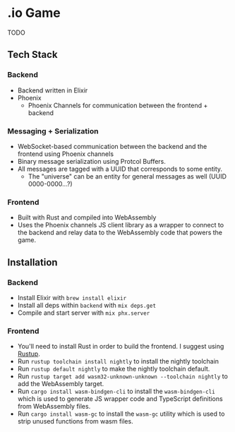 # .io Game

TODO

## Tech Stack

### Backend

- Backend written in Elixir
- Phoenix
  - Phoenix Channels for communication between the frontend + backend

### Messaging + Serialization

- WebSocket-based communication between the backend and the frontend using Phoenix channels
- Binary message serialization using Protcol Buffers.
- All messages are tagged with a UUID that corresponds to some entity.
  - The "universe" can be an entity for general messages as well (UUID 0000-0000...?)

### Frontend

- Built with Rust and compiled into WebAssembly
- Uses the Phoenix channels JS client library as a wrapper to connect to the backend and relay data to the WebAssembly code that powers the game.

## Installation

### Backend

- Install Elixir with `brew install elixir`
- Install all deps within `backend` with `mix deps.get`
- Compile and start server with `mix phx.server`

### Frontend

- You'll need to install Rust in order to build the frontend. I suggest using [Rustup](https://rustup.rs/).
- Run `rustup toolchain install nightly` to install the nightly toolchain
- Run `rustup default nightly` to make the nightly toolchain default.
- Run `rustup target add wasm32-unknown-unknown --toolchain nightly` to add the WebAssembly target.
- Run `cargo install wasm-bindgen-cli` to install the `wasm-bindgen-cli` which is used to generate JS wrapper code and TypeScript definitions from WebAssembly files.
- Run `cargo install wasm-gc` to install the `wasm-gc` utility which is used to strip unused functions from wasm files.
